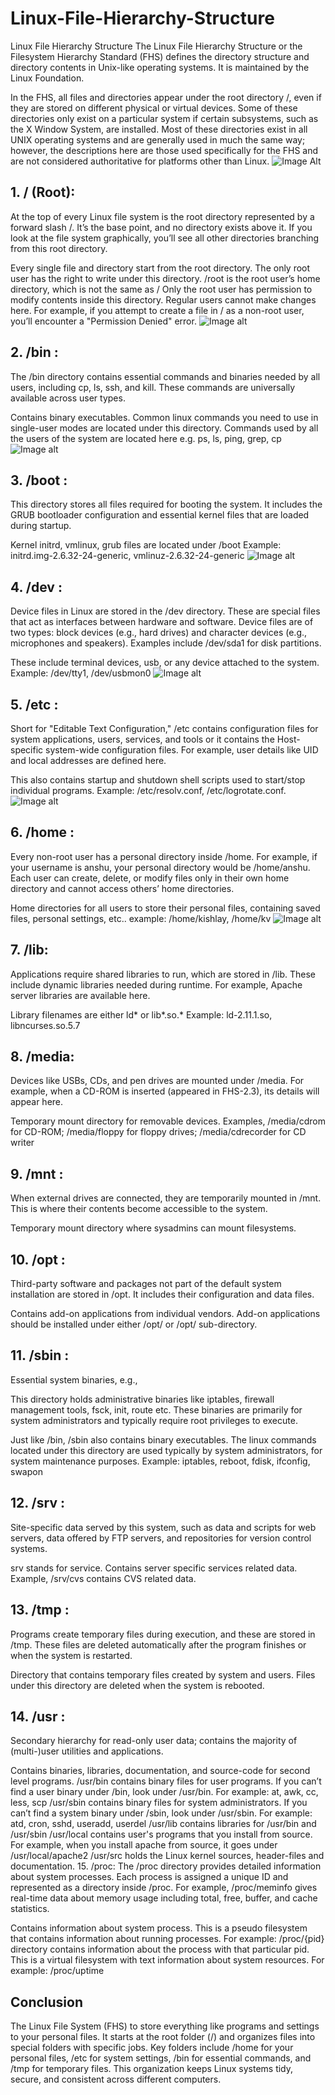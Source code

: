 # Linux-File-Hierarchy-Structure
Linux File Hierarchy Structure 
The Linux File Hierarchy Structure or the Filesystem Hierarchy Standard (FHS) defines the directory structure and directory contents in Unix-like operating systems. It is maintained by the Linux Foundation. 

In the FHS, all files and directories appear under the root directory /, even if they are stored on different physical or virtual devices.
Some of these directories only exist on a particular system if certain subsystems, such as the X Window System, are installed.
Most of these directories exist in all UNIX operating systems and are generally used in much the same way; however, the descriptions here are those used specifically for the FHS and are not considered authoritative for platforms other than Linux.
![Image Alt](https://github.com/SayanthMadhu/Linux-File-Hierarchy-Structure/blob/3ed4c5bde31bc596972ee6206325559e76f44b9e/Screenshot%202025-06-28%20225303.png)
## 1. / (Root): 
At the top of every Linux file system is the root directory represented by a forward slash /. It’s the base point, and no directory exists above it. If you look at the file system graphically, you’ll see all other directories branching from this root directory.

Every single file and directory start from the root directory.
The only root user has the right to write under this directory.
/root is the root user’s home directory, which is not the same as /
Only the root user has permission to modify contents inside this directory. Regular users cannot make changes here. For example, if you attempt to create a file in / as a non-root user, you’ll encounter a "Permission Denied" error.
![Image alt](https://github.com/SayanthMadhu/Linux-File-Hierarchy-Structure/blob/46679b001787fc7caadc125d9b961ff8100b6d7e/Screenshot%202025-06-28%20230316.png)

## 2. /bin : 
The /bin directory contains essential commands and binaries needed by all users, including cp, ls, ssh, and kill. These commands are universally available across user types.

Contains binary executables.
Common linux commands you need to use in single-user modes are located under this directory.
Commands used by all the users of the system are located here e.g. ps, ls, ping, grep, cp 
![Image alt](https://github.com/SayanthMadhu/Linux-File-Hierarchy-Structure/blob/829842c1640e56923505e1dc17943af877295302/Screenshot%202025-06-28%20231244.png)
## 3. /boot :
This directory stores all files required for booting the system. It includes the GRUB bootloader configuration and essential kernel files that are loaded during startup. 

Kernel initrd, vmlinux, grub files are located under /boot
Example: initrd.img-2.6.32-24-generic, vmlinuz-2.6.32-24-generic
![Image alt](https://github.com/SayanthMadhu/Linux-File-Hierarchy-Structure/blob/cacf3123dd34ae29a311959b63f4611685e33d85/Screenshot%202025-06-28%20231616.png)
## 4. /dev :
Device files in Linux are stored in the /dev directory. These are special files that act as interfaces between hardware and software. Device files are of two types: block devices (e.g., hard drives) and character devices (e.g., microphones and speakers). Examples include /dev/sda1 for disk partitions.

These include terminal devices, usb, or any device attached to the system.
Example: /dev/tty1, /dev/usbmon0
![Image alt](https://github.com/SayanthMadhu/Linux-File-Hierarchy-Structure/blob/09160259ff9294446b4c3331f63d1605e5dea068/Screenshot%202025-06-28%20232426.png)
## 5. /etc :
Short for "Editable Text Configuration," /etc contains configuration files for system applications, users, services, and tools or it contains the Host-specific system-wide configuration files. For example, user details like UID and local addresses are defined here.

This also contains startup and shutdown shell scripts used to start/stop individual programs.
Example: /etc/resolv.conf, /etc/logrotate.conf.
![Image alt](https://github.com/SayanthMadhu/Linux-File-Hierarchy-Structure/blob/6cf8d5be5cbb3a286fd35ab645b38e82b2910d81/Screenshot%202025-06-28%20232657.png)
## 6. /home :
Every non-root user has a personal directory inside /home. For example, if your username is anshu, your personal directory would be /home/anshu. Each user can create, delete, or modify files only in their own home directory and cannot access others’ home directories.

Home directories for all users to store their personal files, containing saved files, personal settings, etc..
example: /home/kishlay, /home/kv
![Image alt](https://github.com/SayanthMadhu/Linux-File-Hierarchy-Structure/blob/8f4a34f7ba5f206d72b9090c09dd64ddc671d9b9/Screenshot%202025-06-28%20233046.png)
## 7. /lib:
Applications require shared libraries to run, which are stored in /lib. These include dynamic libraries needed during runtime. For example, Apache server libraries are available here.

Library filenames are either ld* or lib*.so.*
Example: ld-2.11.1.so, libncurses.so.5.7
## 8. /media:
Devices like USBs, CDs, and pen drives are mounted under /media. For example, when a CD-ROM is inserted (appeared in FHS-2.3), its details will appear here.

Temporary mount directory for removable devices.
Examples, /media/cdrom for CD-ROM; /media/floppy for floppy drives; /media/cdrecorder for CD writer
## 9. /mnt :
When external drives are connected, they are temporarily mounted in /mnt. This is where their contents become accessible to the system.

Temporary mount directory where sysadmins can mount filesystems.
## 10. /opt : 
Third-party software and packages not part of the default system installation are stored in /opt. It includes their configuration and data files.

Contains add-on applications from individual vendors.
Add-on applications should be installed under either /opt/ or /opt/ sub-directory.
## 11. /sbin : 
Essential system binaries, e.g.,

This directory holds administrative binaries like iptables, firewall management tools, fsck, init, route etc. These binaries are primarily for system administrators and typically require root privileges to execute.

Just like /bin, /sbin also contains binary executables.
The linux commands located under this directory are used typically by system administrators, for system maintenance purposes.
Example: iptables, reboot, fdisk, ifconfig, swapon
## 12. /srv : 
Site-specific data served by this system, such as data and scripts for web servers, data offered by FTP servers, and repositories for version control systems.

srv stands for service.
Contains server specific services related data.
Example, /srv/cvs contains CVS related data.
## 13. /tmp : 
Programs create temporary files during execution, and these are stored in /tmp. These files are deleted automatically after the program finishes or when the system is restarted.

Directory that contains temporary files created by system and users.
Files under this directory are deleted when the system is rebooted.

## 14. /usr : 
Secondary hierarchy for read-only user data; contains the majority of (multi-)user utilities and applications. 

Contains binaries, libraries, documentation, and source-code for second level programs.
/usr/bin contains binary files for user programs. If you can’t find a user binary under /bin, look under /usr/bin. For example: at, awk, cc, less, scp
/usr/sbin contains binary files for system administrators. If you can’t find a system binary under /sbin, look under /usr/sbin. For example: atd, cron, sshd, useradd, userdel
/usr/lib contains libraries for /usr/bin and /usr/sbin
/usr/local contains user's programs that you install from source. For example, when you install apache from source, it goes under /usr/local/apache2
/usr/src holds the Linux kernel sources, header-files and documentation. 
15. /proc:
The /proc directory provides detailed information about system processes. Each process is assigned a unique ID and represented as a directory inside /proc. For example, /proc/meminfo gives real-time data about memory usage including total, free, buffer, and cache statistics.

Contains information about system process.
This is a pseudo filesystem that contains information about running processes. For example: /proc/{pid} directory contains information about the process with that particular pid.
This is a virtual filesystem with text information about system resources. For example: /proc/uptime

## Conclusion
The Linux File System (FHS) to store everything like programs and settings to your personal files. It starts at the root folder (/) and organizes files into special folders with specific jobs. Key folders include /home for your personal files, /etc for system settings, /bin for essential commands, and /tmp for temporary files. This organization keeps Linux systems tidy, secure, and consistent across different computers.

